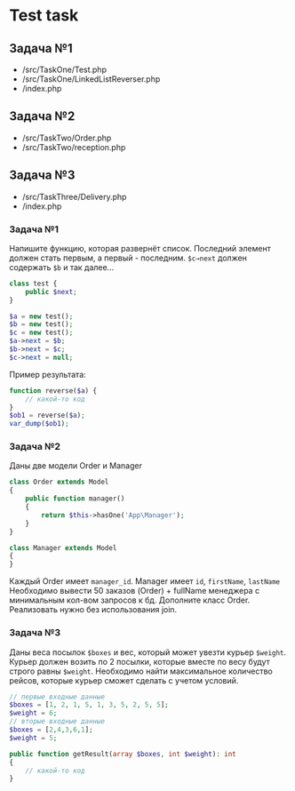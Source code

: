# Test task
## Задача №1
- /src/TaskOne/Test.php 
- /src/TaskOne/LinkedListReverser.php
- /index.php

## Задача №2
- /src/TaskTwo/Order.php
- /src/TaskTwo/reception.php

## Задача №3
- /src/TaskThree/Delivery.php
- /index.php

### Задача №1

Напишите функцию, которая развернёт список.
Последний элемент должен стать первым, а первый - последним.
`$c→next` должен содержать `$b` и так далее...

```php
class test {
    public $next;
}
```
```php
$a = new test();
$b = new test();
$c = new test();
$a->next = $b;
$b->next = $c;
$c->next = null;
```

Пример результата:
```php
function reverse($a) {
    // какой-то код
}
$ob1 = reverse($a);
var_dump($ob1);
```

### Задача №2

Даны две модели Order и Manager
```php
class Order extends Model
{
    public function manager()
    {
        return $this->hasOne('App\Manager');
    }
}

class Manager extends Model
{
}
```
Каждый Order имеет `manager_id`. Manager имеет `id`, `firstName`, `lastName`
Необходимо вывести 50 заказов (Order) + fullName менеджера с минимальным кол-вом запросов к бд.
Дополните класс Order.
Реализовать нужно без использования join.

### Задача №3
Даны веса посылок `$boxes` и вес, который может увезти курьер `$weight`.
Курьер должен возить по 2 посылки, которые вместе по весу будут строго равны `$weight`.
Необходимо найти максимальное количество рейсов, которые курьер сможет сделать с учетом условий.
```php
// первые входные данные
$boxes = [1, 2, 1, 5, 1, 3, 5, 2, 5, 5];
$weight = 6;
// вторые входные данные
$boxes = [2,4,3,6,1];
$weight = 5;

public function getResult(array $boxes, int $weight): int
{
    // какой-то код
}
```

